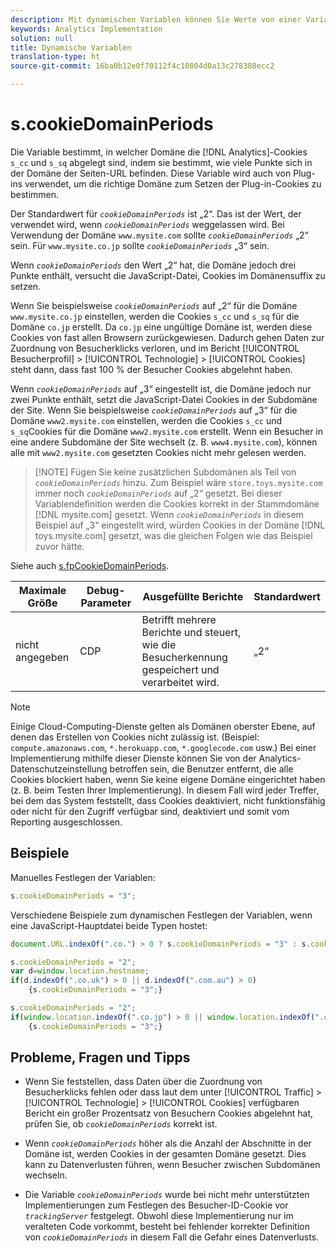 ```yaml
---
description: Mit dynamischen Variablen können Sie Werte von einer Variablen in eine andere kopieren, ohne die vollständigen Werte mehrfach in die Bildanforderung auf Ihrer Site eingeben zu müssen.
keywords: Analytics Implementation
solution: null
title: Dynamische Variablen
translation-type: ht
source-git-commit: 16ba0b12e0f70112f4c10804d0a13c278388ecc2

---
```



# s.cookieDomainPeriods

Die Variable bestimmt, in welcher Domäne die [!DNL Analytics]-Cookies `s_cc` und `s_sq` abgelegt sind, indem sie bestimmt, wie viele Punkte sich in der Domäne der Seiten-URL befinden. Diese Variable wird auch von Plug-ins verwendet, um die richtige Domäne zum Setzen der Plug-in-Cookies zu bestimmen.

Der Standardwert für *`cookieDomainPeriods`* ist „2“. Das ist der Wert, der verwendet wird, wenn *`cookieDomainPeriods`* weggelassen wird. Bei Verwendung der Domäne `www.mysite.com` sollte *`cookieDomainPeriods`* „2“ sein. Für `www.mysite.co.jp` sollte *`cookieDomainPeriods`* „3“ sein.

Wenn *`cookieDomainPeriods`* den Wert „2“ hat, die Domäne jedoch drei Punkte enthält, versucht die JavaScript-Datei, Cookies im Domänensuffix zu setzen.

Wenn Sie beispielsweise *`cookieDomainPeriods`* auf „2“ für die Domäne `www.mysite.co.jp` einstellen, werden die Cookies `s_cc` und `s_sq` für die Domäne `co.jp` erstellt. Da `co.jp` eine ungültige Domäne ist, werden diese Cookies von fast allen Browsern zurückgewiesen. Dadurch gehen Daten zur Zuordnung von Besucherklicks verloren, und im Bericht [!UICONTROL Besucherprofil] &gt; [!UICONTROL Technologie] &gt; [!UICONTROL Cookies] steht dann, dass fast 100 % der Besucher Cookies abgelehnt haben.

Wenn *`cookieDomainPeriods`* auf „3“ eingestellt ist, die Domäne jedoch nur zwei Punkte enthält, setzt die JavaScript-Datei Cookies in der Subdomäne der Site. Wenn Sie beispielsweise *`cookieDomainPeriods`* auf „3“ für die Domäne `www2.mysite.com` einstellen, werden die Cookies `s_cc` und `s_sq`Cookies für die Domäne `www2.mysite.com` erstellt. Wenn ein Besucher in eine andere Subdomäne der Site wechselt (z. B. `www4.mysite.com`), können alle mit `www2.mysite.com` gesetzten Cookies nicht mehr gelesen werden.

> [!NOTE] Fügen Sie keine zusätzlichen Subdomänen als Teil von *`cookieDomainPeriods`* hinzu. Zum Beispiel wäre `store.toys.mysite.com` immer noch *`cookieDomainPeriods`* auf „2“ gesetzt. Bei dieser Variablendefinition werden die Cookies korrekt in der Stammdomäne [!DNL mysite.com] gesetzt. Wenn *`cookieDomainPeriods`* in diesem Beispiel auf „3“ eingestellt wird, würden Cookies in der Domäne [!DNL toys.mysite.com] gesetzt, was die gleichen Folgen wie das Beispiel zuvor hätte.

Siehe auch [s.fpCookieDomainPeriods](https://docs.adobe.com/content/help/de-DE/analytics/implementation/javascript-implementation/variables-analytics-reporting/config-var/s-account.html).

| Maximale Größe | Debug-Parameter | Ausgefüllte Berichte | Standardwert |
|---|---|---|---|
| nicht angegeben | CDP | Betrifft mehrere Berichte und steuert, wie die Besucherkennung gespeichert und verarbeitet wird. | „2“ |

>[!NOTE]
>
>Einige Cloud-Computing-Dienste gelten als Domänen oberster Ebene, auf denen das Erstellen von Cookies nicht zulässig ist. (Beispiel: `compute.amazonaws.com`, `*.herokuapp.com`, `*.googlecode.com` usw.) Bei einer Implementierung mithilfe dieser Dienste können Sie von der Analytics-Datenschutzeinstellung betroffen sein, die Benutzer entfernt, die alle Cookies blockiert haben, wenn Sie keine eigene Domäne eingerichtet haben (z. B. beim Testen Ihrer Implementierung). In diesem Fall wird jeder Treffer, bei dem das System feststellt, dass Cookies deaktiviert, nicht funktionsfähig oder nicht für den Zugriff verfügbar sind, deaktiviert und somit vom Reporting ausgeschlossen.

## Beispiele

Manuelles Festlegen der Variablen:

```js
s.cookieDomainPeriods = "3";
```

Verschiedene Beispiele zum dynamischen Festlegen der Variablen, wenn eine JavaScript-Hauptdatei beide Typen hostet:

```js
document.URL.indexOf(".co.") > 0 ? s.cookieDomainPeriods = "3" : s.cookieDomainPeriods = "2";
```

```js
s.cookieDomainPeriods = "2"; 
var d=window.location.hostname; 
if(d.indexOf(".co.uk") > 0 || d.indexOf(".com.au") > 0) 
    {s.cookieDomainPeriods = "3";}
```

```js
s.cookieDomainPeriods = "2"; 
if(window.location.indexOf(".co.jp") > 0 || window.location.indexOf(".com.au") > 0) 
    {s.cookieDomainPeriods = "3";}
```

## Probleme, Fragen und Tipps

* Wenn Sie feststellen, dass Daten über die Zuordnung von Besucherklicks fehlen oder dass laut dem unter [!UICONTROL Traffic] &gt; [!UICONTROL Technologie] &gt; [!UICONTROL Cookies] verfügbaren Bericht ein großer Prozentsatz von Besuchern Cookies abgelehnt hat, prüfen Sie, ob *`cookieDomainPeriods`* korrekt ist.

* Wenn *`cookieDomainPeriods`* höher als die Anzahl der Abschnitte in der Domäne ist, werden Cookies in der gesamten Domäne gesetzt. Dies kann zu Datenverlusten führen, wenn Besucher zwischen Subdomänen wechseln.
* Die Variable *`cookieDomainPeriods`* wurde bei nicht mehr unterstützten Implementierungen zum Festlegen des Besucher-ID-Cookie vor *`trackingServer`* festgelegt. Obwohl diese Implementierung nur im veralteten Code vorkommt, besteht bei fehlender korrekter Definition von *`cookieDomainPeriods`* in diesem Fall die Gefahr eines Datenverlusts.
